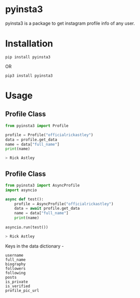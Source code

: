 # pyinsta3
pyinsta3 is a package to get instagram profile info of any user.

# Installation
```
pip install pyinsta3
```
OR
```
pip3 install pyinsta3
```

# Usage
## Profile Class
```python
from pyinsta3 import Profile

profile = Profile("officialrickastley")
data = profile.get_data
name = data["full_name"]
print(name)

> Rick Astley
```

## Profile Class
```python
from pyinsta3 import AsyncProfile
import asyncio

async def test():
	profile = AsyncProfile("officialrickastley")
	data = await profile.get_data
	name = data["full_name"]
	print(name)
	
asyncio.run(test())

> Rick Astley
```

Keys in the data dictionary -
```
username
full_name
biography
followers
following
posts
is_private
is_verified
profile_pic_url
```